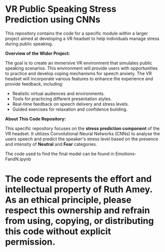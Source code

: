 # VR Public Speaking Stress Prediction using CNNs

This repository contains the code for a specific module within a larger project aimed at developing a VR headset to help individuals manage stress during public speaking.

**Overview of the Wider Project:**

The goal is to create an immersive VR environment that simulates public speaking scenarios. This environment will provide users with opportunities to practice and develop coping mechanisms for speech anxiety. The VR headset will incorporate various features to enhance the experience and provide feedback, including:

* Realistic virtual audiences and environments.
* Tools for practicing different presentation styles.
* Real-time feedback on speech delivery and stress levels.
* Guided exercises for relaxation and confidence building.

**About This Code Repository:**

This specific repository focuses on the **stress prediction component** of the VR headset. It utilizes Convolutional Neural Networks (CNNs) to analyse the users speech and predict the speaker's stress level based on the presence and intensity of **Neutral** and **Fear** categories.

The code used to find the final model can be found in Emotions-FandN.ipynb

# The code represents the effort and intellectual property of Ruth Amey. As an ethical principle, please respect this ownership and refrain from using, copying, or distributing this code without explicit permission.
